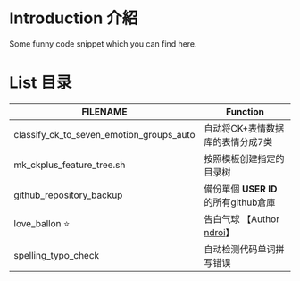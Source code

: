 # Introduction 介紹

Some funny code snippet which you can find here.

# List 目录

| FILENAME                          | Function |
| ---------------------------------------- | ---------------------------------------- |
| classify_ck_to_seven_emotion_groups_auto | 自动将CK+表情数据库的表情分成7类 |
| mk_ckplus_feature_tree.sh                | 按照模板创建指定的目录树 |
| github_repository_backup | 備份單個 **USER ID** 的所有github倉庫 |
| love_ballon :star:                     | 告白气球 【Author [ndroi](https://github.com/ndroi/JSDrawLove)】 |
| spelling_typo_check | 自动检测代码单词拼写错误 |
